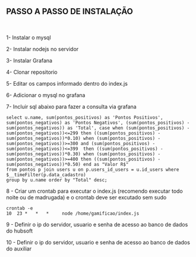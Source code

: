<h2>PASSO A PASSO DE INSTALAÇÃO</h2>
<br/>
<p>1- Instalar o mysql</p>
<p>2- Instalar nodejs no servidor</p>
<p>3- Instalar Grafana</p>
<p>4- Clonar repositorio</p>
<p>5- Editar os campos informado dentro do index.js</p>
<p>6- Adicionar o mysql no grafana</p>
<p>7- Incluir sql abaixo para fazer a consulta via grafana</p>
<p>
<code>select u.name, sum(pontos_positivos) as 'Pontos Positivos', sum(pontos_negativos) as 'Pontos Negativos', (sum(pontos_positivos) - sum(pontos_negativos)) as 'Total', case when (sum(pontos_positivos) - sum(pontos_negativos))<=299 then ((sum(pontos_positivos) - sum(pontos_negativos))*0.10) when (sum(pontos_positivos) - sum(pontos_negativos))>=300 and (sum(pontos_positivos) - sum(pontos_negativos))<=399  then ((sum(pontos_positivos) - sum(pontos_negativos))*0.30) when (sum(pontos_positivos) - sum(pontos_negativos))>=400 then ((sum(pontos_positivos) - sum(pontos_negativos))*0.50) end as "Valor R$"
from pontos p join users u on p.users_id_users = u.id_users where $__timeFilter(p.data_cadastro)
group by u.name order by "Total" desc;</code></p>
<p>8 - Criar um crontab para executar o index.js (recomendo executar todo noite ou de madrugada) e o crontab deve ser excutado sem sudo</p>
<p>
<code>crontab -e
10  23 *   *   *     node /home/gamificao/index.js 
</code>
</p>
<p>9 - Definir o ip do servidor, usuario e senha de acesso ao banco de dados do hubsoft</p>
<p>10 - Definir o ip do servidor, usuario e senha de acesso ao banco de dados do auxiliar</p>
